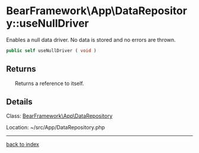 # BearFramework\App\DataRepository::useNullDriver

Enables a null data driver. No data is stored and no errors are thrown.

```php
public self useNullDriver ( void )
```

## Returns

&nbsp;&nbsp;&nbsp;&nbsp;&nbsp;&nbsp;Returns a reference to itself.

## Details

Class: [BearFramework\App\DataRepository](bearframework.app.datarepository.class.md)

Location: ~/src/App/DataRepository.php

---

[back to index](index.md)

